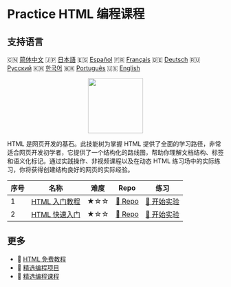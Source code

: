 # Practice HTML 编程课程

## 支持语言

🇨🇳 [简体中文](README_zh.md) 🇯🇵 [日本語](README_ja.md) 🇪🇸 [Español](README_es.md) 🇫🇷 [Français](README_fr.md) 🇩🇪 [Deutsch](README_de.md) 🇷🇺 [Русский](README_ru.md) 🇰🇷 [한국어](README_ko.md) 🇧🇷 [Português](README_pt.md) 🇺🇸 [English](README.md) 

<div align="center">
<img width="128px" src="https://file.labex.io/path/NrasuEoAvSam.png">
</div>

HTML 是网页开发的基石。此技能树为掌握 HTML 提供了全面的学习路径，非常适合网页开发初学者，它提供了一个结构化的路线图，帮助你理解文档结构、标签和语义化标记。通过实践操作、非视频课程以及在动态 HTML 练习场中的实际练习，你将获得创建结构良好的网页的实际经验。

|   序号 | 名称                                                               | 难度   | Repo                                                           | 练习                                                             |
|--------|--------------------------------------------------------------------|--------|----------------------------------------------------------------|------------------------------------------------------------------|
|      1 | [HTML 入门教程](https://labex.io/zh/courses/html-for-beginners)    | ★☆☆    | [🔗 Repo](https://github.com/labex-labs/html-for-beginners)    | [🚀 开始实验](https://labex.io/zh/courses/html-for-beginners)    |
|      2 | [HTML 快速入门](https://labex.io/zh/courses/quick-start-with-html) | ★☆☆    | [🔗 Repo](https://github.com/labex-labs/quick-start-with-html) | [🚀 开始实验](https://labex.io/zh/courses/quick-start-with-html) |

## 更多

- 🔗 [HTML 免费教程](https://github.com/labex-labs/html-free-tutorials)
- 🔗 [精选编程项目](https://github.com/labex-labs/awesome-programming-projects)
- 🔗 [精选编程课程](https://github.com/labex-labs/awesome-programming-courses)

